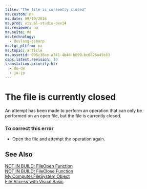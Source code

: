 ```yaml
---
title: "The file is currently closed"
ms.custom: na
ms.date: 09/19/2016
ms.prod: visual-studio-dev14
ms.reviewer: na
ms.suite: na
ms.technology: 
  - devlang-csharp
ms.tgt_pltfrm: na
ms.topic: article
ms.assetid: 095c38ae-a741-4b46-b099-bc6826a49c83
caps.latest.revision: 10
translation.priority.ht: 
  - de-de
  - ja-jp
---
```

# The file is currently closed
An attempt has been made to perform an operation that can only be performed on an open file, but the file is currently closed.  
  
### To correct this error  
  
-   Open the file and attempt the operation again.  
  
## See Also  
 [NOT IN BUILD: FileOpen Function](assetId:///0f07e1df-d4ea-44a9-a21c-76aa2e242f81)   
 [NOT IN BUILD: FileClose Function](assetId:///f307b39f-a996-4ff6-ab13-e0b05ea5ab91)   
 [My.Computer.FileSystem Object](../Topic/My.Computer.FileSystem%20Object.md)   
 [File Access with Visual Basic](../vs140/File-Access-with-Visual-Basic.md)